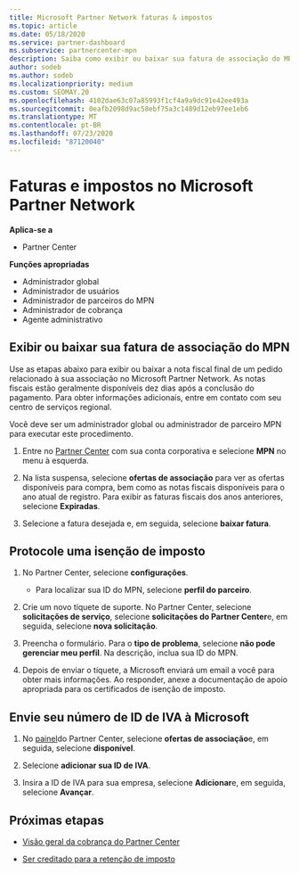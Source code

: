 ```yaml
---
title: Microsoft Partner Network faturas & impostos
ms.topic: article
ms.date: 05/18/2020
ms.service: partner-dashboard
ms.subservice: partnercenter-mpn
description: Saiba como exibir ou baixar sua fatura de associação do MPN, como arquivar a isenção de imposto e como enviar o número da sua ID de IVA da Microsoft.
author: sodeb
ms.author: sodeb
ms.localizationpriority: medium
ms.custom: SEOMAY.20
ms.openlocfilehash: 4102dae63c07a85993f1cf4a9a9dc91e42ee493a
ms.sourcegitcommit: 0eafb2098d9ac58ebf75a3c1489d12eb97ee1eb6
ms.translationtype: MT
ms.contentlocale: pt-BR
ms.lasthandoff: 07/23/2020
ms.locfileid: "87120040"
---
```

# <a name="invoices-and-taxes-in-the-microsoft-partner-network"></a>Faturas e impostos no Microsoft Partner Network

**Aplica-se a**

- Partner Center

**Funções apropriadas**

- Administrador global
- Administrador de usuários
- Administrador de parceiros do MPN
- Administrador de cobrança
- Agente administrativo

## <a name="view-or-download-your-mpn-membership-invoice"></a>Exibir ou baixar sua fatura de associação do MPN

Use as etapas abaixo para exibir ou baixar a nota fiscal final de um pedido relacionado à sua associação no Microsoft Partner Network. As notas fiscais estão geralmente disponíveis dez dias após a conclusão do pagamento. Para obter informações adicionais, entre em contato com seu centro de serviços regional.  

Você deve ser um administrador global ou administrador de parceiro MPN para executar este procedimento. 

1.  Entre no [Partner Center](https://partner.microsoft.com/dashboard/home) com sua conta corporativa e selecione **MPN** no menu à esquerda.

4.  Na lista suspensa, selecione **ofertas de associação** para ver as ofertas disponíveis para compra, bem como as notas fiscais disponíveis para o ano atual de registro. Para exibir as faturas fiscais dos anos anteriores, selecione **Expiradas**.

6.  Selecione a fatura desejada e, em seguida, selecione **baixar fatura**. 

## <a name="file-a-tax-exemption"></a>Protocole uma isenção de imposto

1.  No Partner Center, selecione **configurações**.
    - Para localizar sua ID do MPN, selecione **perfil do parceiro**.

2.  Crie um novo tíquete de suporte. No Partner Center, selecione **solicitações de serviço**, selecione **solicitações do Partner Center**e, em seguida, selecione **nova solicitação**.

3.  Preencha o formulário. Para o **tipo de problema**, selecione **não pode gerenciar meu perfil**. Na descrição, inclua sua ID do MPN.

4.  Depois de enviar o tíquete, a Microsoft enviará um email a você para obter mais informações. Ao responder, anexe a documentação de apoio apropriada para os certificados de isenção de imposto.

## <a name="send-microsoft-your-vat-id-number"></a>Envie seu número de ID de IVA à Microsoft

1.  No [painel](https://partner.microsoft.com/dashboard/home)do Partner Center, selecione **ofertas de associação**e, em seguida, selecione **disponível**. 

2.  Selecione **adicionar sua ID de IVA**. 

3.  Insira a ID de IVA para sua empresa, selecione **Adicionar**e, em seguida, selecione **Avançar**. 

## <a name="next-steps"></a>Próximas etapas

- [Visão geral da cobrança do Partner Center](billing-basics.md)

- [Ser creditado para a retenção de imposto](withholding-tax-credit-form.md)
